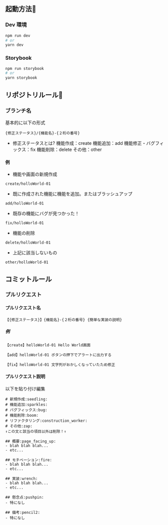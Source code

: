 ## 起動方法:rocket:

### Dev 環境

```bash
npm run dev
# or
yarn dev
```

### Storybook

```bash
npm run storybook
# or
yarn storybook
```

## リポジトリルール:busts_in_silhouette:

### ブランチ名

基本的に以下の形式

```
{修正ステータス}/{機能名}-{２桁の番号}
```

- 修正ステータスとは?
  機能作成：create
  機能追加：add
  機能修正・バグフィックス：fix
  機能削除：delete
  その他：other

#### 例

- 機能や画面の新規作成

```
create/holloWorld-01
```

- 既に作成された機能に機能を追加。またはブラッシュアップ

```
add/holloWorld-01
```

- 既存の機能にバグが見つかった！

```
fix/holloWorld-01
```

- 機能の削除

```
delete/holloWorld-01
```

- 上記に該当しないもの

```
other/holloWorld-01
```

## コミットルール

### プルリクエスト

#### プルリクエスト名

```
【{修正ステータス}】{機能名}-{２桁の番号} {簡単な実装の説明}
```

##### 例

```
【create】helloWorld-01 Hello World画面
```

```
【add】helloWorld-01 ボタンの押下でアラートに出力する
```

```
【fix】helloWorld-01 文字列がおかしくなっていたため修正
```

#### プルリクエスト説明

以下を貼り付け編集

```
# 新規作成:seedling:
# 機能追加:sparkles:
# バグフィックス:bug:
# 機能削除:boom:
# リファクタリング:construction_worker:
# その他:zap:
↑この文と該当の項目以外は削除！↑

## 概要:page_facing_up:
- blah blah blah...
- etc...

## モチベーション:fire:
- blah blah blah...
- etc...

## 実装:wrench:
- blah blah blah...
- etc...

## 懸念点:pushpin:
- 特になし

## 備考:pencil2:
- 特になし
```
